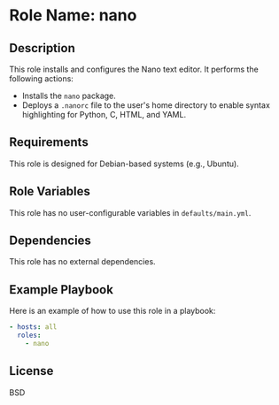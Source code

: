 # Role Name: nano

## Description

This role installs and configures the Nano text editor. It performs the following actions:

- Installs the `nano` package.
- Deploys a `.nanorc` file to the user's home directory to enable syntax highlighting for Python, C, HTML, and YAML.

## Requirements

This role is designed for Debian-based systems (e.g., Ubuntu).

## Role Variables

This role has no user-configurable variables in `defaults/main.yml`.

## Dependencies

This role has no external dependencies.

## Example Playbook

Here is an example of how to use this role in a playbook:

```yaml
- hosts: all
  roles:
    - nano
```

## License

BSD